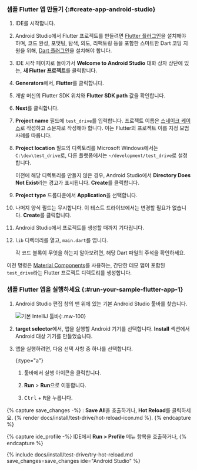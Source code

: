 <div class="tab-pane" id="androidstudio" role="tabpanel" aria-labelledby="androidstudio-tab">

### 샘플 Flutter 앱 만들기 {:#create-app-android-studio}

1. IDE를 시작합니다.
   
2. Android Studio에서 Flutter 프로젝트를 만들려면 [Flutter 플러그인](https://plugins.jetbrains.com/plugin/9212-flutter)을 설치해야 하며, 
    코드 완성, 포맷팅, 탐색, 의도, 리팩토링 등을 포함한 스마트한 Dart 코딩 지원을 위해,
    [Dart 플러그인](https://plugins.jetbrains.com/plugin/6351-dart/)을 설치해야 합니다.

3. IDE 시작 페이지로 돌아가서 **Welcome to Android Studio** 대화 상자 상단에 있는, 
   **새 Flutter 프로젝트**를 클릭합니다.

4. **Generators**에서, **Flutter**를 클릭합니다.

5. 개발 머신의 Flutter SDK 위치와 **Flutter SDK path** 값을 확인합니다.

6. **Next**를 클릭합니다.

7. **Project name** 필드에 `test_drive`를 입력합니다. 
   프로젝트 이름은 [스네이크 케이스](https://developer.mozilla.org/en-US/docs/Glossary/Snake_case)로 작성하고 소문자로 작성해야 합니다. 
   이는 Flutter의 프로젝트 이름 지정 모범 사례를 따릅니다.

8. **Project location** 필드의 디렉토리를 Microsoft Windows에서는 `C:\dev\test_drive`로, 
   다른 플랫폼에서는 `~/development/test_drive`로 설정합니다.

   이전에 해당 디렉토리를 만들지 않은 경우, 
   Android Studio에서 **Directory Does Not Exist**라는 경고가 표시됩니다. **Create**를 클릭합니다.

9. **Project type** 드롭다운에서 **Application**을 선택합니다.

10. 나머지 양식 필드는 무시합니다. 이 테스트 드라이브에서는 변경할 필요가 없습니다. **Create**를 클릭합니다.

11. Android Studio에서 프로젝트를 생성할 때까지 기다립니다.

12. `lib` 디렉터리를 열고, `main.dart`를 엽니다.

    각 코드 블록이 무엇을 하는지 알아보려면, 해당 Dart 파일의 주석을 확인하세요.

이전 명령은 [Material Components][]를 사용하는, 
간단한 데모 앱이 포함된 `test_drive`라는 Flutter 프로젝트 디렉토리를 생성합니다.

### 샘플 Flutter 앱을 실행하세요 {:#run-your-sample-flutter-app-1}

1. Android Studio 편집 창의 맨 위에 있는 기본 Android Studio 툴바를 찾습니다.

   ![기본 IntelliJ 툴바][Main IntelliJ toolbar]{:.mw-100}

2. **target selector**에서, 앱을 실행할 Android 기기를 선택합니다. 
   **Install** 섹션에서 Android 대상 기기를 만들었습니다.

3. 앱을 실행하려면, 다음 선택 사항 중 하나를 선택합니다.

   {:type="a"}
   1. 툴바에서 실행 아이콘을 클릭합니다.

   2. **Run** <span aria-label="and then">></span> **Run**으로 이동합니다.

   3. <kbd>Ctrl</kbd> + <kbd>R</kbd>을 누릅니다.

{% capture save_changes -%}
  : **Save All**을 호출하거나, **Hot Reload**를 클릭하세요.
  {% render docs/install/test-drive/hot-reload-icon.md %}.
{% endcapture %}

{% capture ide_profile -%}
  IDE에서 **Run > Profile** 메뉴 항목을 호출하거나,
{% endcapture %}

{% include docs/install/test-drive/try-hot-reload.md save_changes=save_changes ide="Android Studio" %}

[Main IntelliJ toolbar]: /assets/images/docs/tools/android-studio/main-toolbar.png
[Material Components]: {{site.material}}/components

</div>
